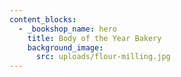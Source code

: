 ```yaml
--- 
content_blocks:
  - _bookshop_name: hero
    title: Body of the Year Bakery
    background_image:
      src: uploads/flour-milling.jpg
---
```

